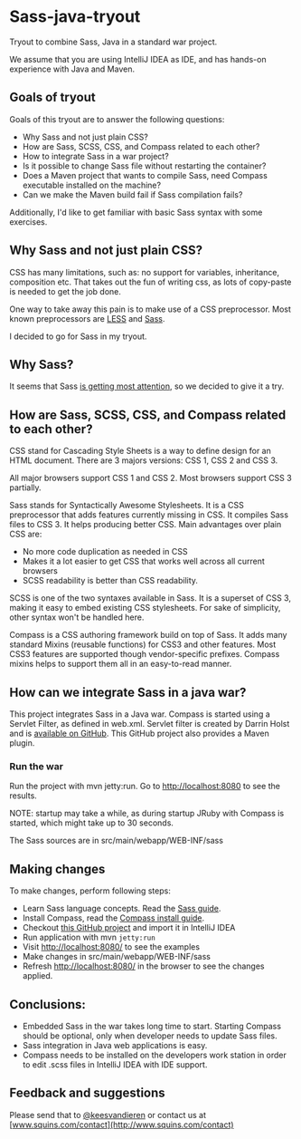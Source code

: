 Sass-java-tryout
================

Tryout to combine Sass, Java in a standard war project.

We assume that you are using IntelliJ IDEA as IDE, and has hands-on experience with Java and Maven.

## Goals of tryout
Goals of this tryout are to answer the following questions:

 * Why Sass and not just plain CSS?
 * How are Sass, SCSS, CSS, and Compass related to each other? 
 * How to integrate Sass in a war project?
 * Is it possible to change Sass file without restarting the container?
 * Does a Maven project that wants to compile Sass, need Compass executable installed on the machine?
 * Can we make the Maven build fail if Sass compilation fails?
 
 Additionally, I'd like to get familiar with basic Sass syntax with some exercises. 

## Why Sass and not just plain CSS?
CSS has many limitations, such as: no support for variables, inheritance, composition etc. That takes out the fun of 
writing css, as lots of copy-paste is needed to get the job done.
 
One way to take away this pain is to make use of a CSS preprocessor. Most known preprocessors are 
[LESS](http://lesscss.org/) and [Sass](http://Sass-lang.com/).

I decided to go for Sass in my tryout.

## Why Sass?
It seems that Sass 
[is getting most attention](http://www.google.nl/trends/explore#q=%2Fm%2F054k6n_%2C%20%2Fm%2F03qlp8&cmpt=q), so we 
decided to give it a try.

## How are Sass, SCSS, CSS, and Compass related to each other?
CSS stand for Cascading Style Sheets is a way to define design for an HTML document. There are 3 majors versions: CSS 1, 
CSS 2 and CSS 3.

All major browsers support CSS 1 and CSS 2. Most browsers support CSS 3 partially.
 
Sass stands for Syntactically Awesome Stylesheets. It is a CSS preprocessor that adds features 
currently missing in CSS. It compiles Sass files to CSS 3. It helps producing better CSS. Main advantages over plain CSS 
are:
                                                                   
* No more code duplication as needed in CSS
* Makes it a lot easier to get CSS that works well across all current browsers
* SCSS readability is better than CSS readability.
  
SCSS is one of the two syntaxes available in Sass. It is a superset of CSS 3, making it easy to embed existing CSS 
stylesheets. For sake of simplicity, other syntax won't be handled here.

Compass is a CSS authoring framework build on top of Sass. It adds many standard Mixins (reusable functions) for CSS3
and other features. Most CSS3 features are supported though vendor-specific prefixes. Compass mixins helps to support
them all in an easy-to-read manner.

## How can we integrate Sass in a java war?
                                                                                                             
This project integrates Sass in a Java war. Compass is started using a Servlet Filter, as defined in web.xml. Servlet 
filter is created by Darrin Holst and is [available on GitHub](https://github.com/darrinholst/Sass-java). This GitHub
project also provides a Maven plugin.   

### Run the war
Run the project with mvn jetty:run. Go to [http://localhost:8080](http://localhost:8080) to see the results.

NOTE: startup may take a while, as during startup JRuby with Compass is started, which might take up to 30 seconds.

The Sass sources are in src/main/webapp/WEB-INF/sass

## Making changes

To make changes, perform following steps:

* Learn Sass language concepts. Read the [Sass guide](http://Sass-lang.com/guide).
* Install Compass, read the [Compass install guide](http://compass-style.org/install/).
* Checkout [this GitHub project](https://github.com/keesvandieren/Sass-java-tryout) and import it in IntelliJ IDEA
* Run application with mvn `jetty:run`
* Visit [http://localhost:8080/](http://localhost:8080/) to see the examples
* Make changes in src/main/webapp/WEB-INF/sass
* Refresh [http://localhost:8080/](http://localhost:8080/) in the browser to see the changes applied. 

## Conclusions:
* Embedded Sass in the war takes long time to start. Starting Compass should be optional, only when developer needs
  to update Sass files.
* Sass integration in Java web applications is easy.
* Compass needs to be installed on the developers work station in order to edit .scss files in IntelliJ IDEA with IDE support.

## Feedback and suggestions
Please send that to [@keesvandieren](https://twitter.com/keesvandieren) or contact us at 
[www.squins.com/contact](http://www.squins.com/contact)





 
 
 
 
